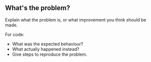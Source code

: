 ## What's the problem?
Explain what the problem is, or what improvement you think should be made.

For code:
  - What was the expected behaviour?
  - What actually happened instead?
  - Give steps to reproduce the problem.
